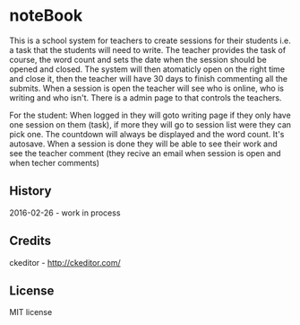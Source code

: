 # noteBook
This is a school system for teachers to create sessions for their students i.e. a task that the students will need to write. The teacher provides the task of course, the word count and sets the date when the session should be opened and closed. The system will then atomaticly open on the right time and close it, then the teacher will have 30 days to finish commenting all the submits.
When a session is open the teacher will see who is online, who is writing and who isn't.
There is a admin page to that controls the teachers.

For the student: 
When logged in they will goto writing page if they only have one session on them (task), if more they will go to session list were they can pick one. The countdown will always be displayed and the word count. It's autosave. 
When a session is done they will be able to see their work and see the teacher comment (they recive an email when session is open and when techer comments)
## History
2016-02-26 - work in process
## Credits
ckeditor - http://ckeditor.com/
## License
MIT license
